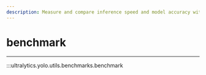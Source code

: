 ```yaml
---
description: Measure and compare inference speed and model accuracy with YOLOv5 benchmarks. Optimize your models for deployment.
---
```


# benchmark
---
:::ultralytics.yolo.utils.benchmarks.benchmark
<br><br>